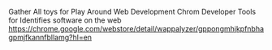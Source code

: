 Gather All toys for Play Around Web Development 
Chrom Developer Tools for Identifies software on the web
https://chrome.google.com/webstore/detail/wappalyzer/gppongmhjkpfnbhagpmjfkannfbllamg?hl=en